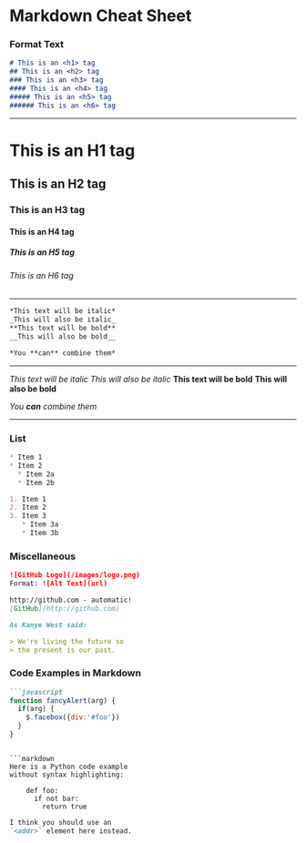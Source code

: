 # Markdown Cheat Sheet


### Format Text

```markdown
# This is an <h1> tag
## This is an <h2> tag
### This is an <h3> tag
#### This is an <h4> tag
##### This is an <h5> tag
###### This is an <h6> tag
```

* * *

# This is an H1 tag
## This is an H2 tag
### This is an H3 tag
#### This is an H4 tag
##### This is an H5 tag
###### This is an H6 tag

* * *

```markdown
*This text will be italic*
_This will also be italic_
**This text will be bold**
__This will also be bold__

*You **can** combine them*
```
- - -

*This text will be italic*
_This will also be italic_
**This text will be bold**
__This will also be bold__

*You **can** combine them*

- - -

### List

```markdown
* Item 1
* Item 2
  * Item 2a
  * Item 2b
```

```markdown
1. Item 1
2. Item 2
3. Item 3
   * Item 3a
   * Item 3b
```

### Miscellaneous

```markdown
![GitHub Logo](/images/logo.png)
Format: ![Alt Text](url)
```

```markdown
http://github.com - automatic!
[GitHub](http://github.com)
```

```markdown
As Kanye West said:

> We're living the future so
> the present is our past.
```

### Code Examples in Markdown

```markdown
```javascript
function fancyAlert(arg) {
  if(arg) {
    $.facebox({div:'#foo'})
  }
}
```
```

```markdown
Here is a Python code example
without syntax highlighting:

    def foo:
      if not bar:
        return true
```

```markdown
I think you should use an
`<addr>` element here instead.
```


